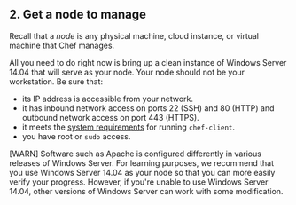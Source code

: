 ## 2. Get a node to manage

Recall that a _node_ is any physical machine, cloud instance, or virtual machine that Chef manages.

All you need to do right now is bring up a clean instance of Windows Server 14.04 that will serve as your node. Your node should not be your workstation. Be sure that:

* its IP address is accessible from your network.
* it has inbound network access on ports 22 (SSH) and 80 (HTTP) and outbound network access on port 443 (HTTPS).
* it meets the [system requirements](https://docs.chef.io/chef_system_requirements.html#chef-client) for running `chef-client`.
* you have root or `sudo` access.

[WARN] Software such as Apache is configured differently in various releases of Windows Server. For learning purposes, we recommend that you use Windows Server 14.04 as your node so that you can more easily verify your progress. However, if you're unable to use Windows Server 14.04, other versions of Windows Server can work with some modification.

